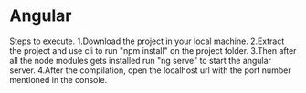 # Angular

Steps to execute.
1.Download the project in your local machine.
2.Extract the project and use cli to run "npm install" on the project folder.
3.Then after all the node modules gets installed run "ng serve" to start the angular server.
4.After the compilation, open the localhost url with the port number mentioned in the console.
